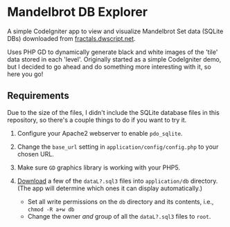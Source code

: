 Mandelbrot DB Explorer
======================

A simple CodeIgniter app to view and visualize Mandelbrot Set data (SQLite DBs) downloaded from [fractals.dwscript.net](http://fractals.dwscript.net/).

Uses PHP GD to dynamically generate black and white images of the 'tile' data stored in each 'level'. Originally started as a simple CodeIgniter demo, but I decided to go ahead and do something more interesting with it, so here you go!

Requirements
------------

Due to the size of the files, I didn't include the SQLite database files in this repository, so there's a couple things to do if you want to try it.

1. Configure your Apache2 webserver to enable `pdo_sqlite`.
2. Change the `base_url` setting in `application/config/config.php` to your chosen URL.
3. Make sure `GD` graphics library is working with your PHP5.
4. [Download](http://fractals.dwscript.net/documentation.dws) a few of the `dataL?.sql3` files into `application/db` directory. (The app will determine which ones it can display automatically.)

   - Set all write permissions on the `db` directory and its contents, i.e., `chmod -R a+w db`
   - Change the owner *and* group of all the `dataL?.sql3` files to `root`.
